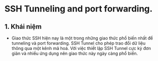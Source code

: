 # SSH Tunneling and port forwarding.

## 1. Khái niệm

- Giao thức SSH hiện nay là một trong những giao thức phổ biến nhất để tunneling và port forwarding. SSH Tunnel cho phép trao đổi dữ liệu thông qua một kênh mã hoá. Với việc thiết lập SSH Tunnel cực kỳ đơn giản và nhiều ứng dụng nên giao thức này ngày càng phổ biến.


